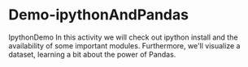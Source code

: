 # Demo-ipythonAndPandas
IpythonDemo In this activity we will check out ipython install and the availability of some important modules. Furthermore, we'll visualize a dataset, learning a bit about the power of Pandas.
